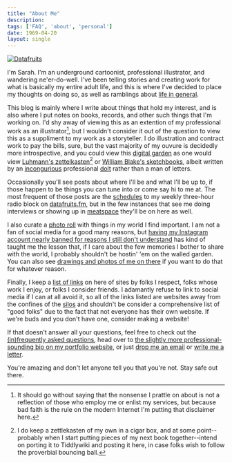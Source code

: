 ```yaml
---
title: "About Me"
description: 
tags: ['FAQ', 'about', 'personal']
date: 1969-04-20
layout: single
---
```


<div class="floatcenter caption">
  <p><a href= "/photo/000/06.png"><img src="/photo/000/06.png" alt="Datafruits"></a></p>
</div>

I'm Sarah. I'm an underground cartoonist, professional illustrator, and wandering ne'er-do-well. I've been telling stories and creating work for what is basically my entire adult life, and this is where I've decided to place my thoughts on doing so, as well as ramblings about [life in general](https://www.youtube.com/watch?v=IAu2X4BExfk).

This blog is mainly where I write about things that hold my interest, and is also where I put notes on books, records, and other such things that I'm working on. I'd shy away of viewing this as an extention of my professional work as an illustrator[^1], but I wouldn't consider it out of the question to view this as a suppliment to my work as a storyteller. I do illustration and contract work to pay the bills, sure, but the vast majority of my ouvure is decidedly more introspective, and you could view this [digital garden](https://www.technologyreview.com/2020/09/03/1007716/digital-gardens-let-you-cultivate-your-own-little-bit-of-the-internet/) as one would view [Luhmann's zettelkasten](https://emvi.com/blog/luhmanns-zettelkasten-a-productivity-tool-that-works-like-your-brain-N9Gd2G4aPv)[^2] or [William Blake's sketchbooks](https://www.bl.uk/collection-items/the-notebook-of-william-blake), albeit written by an [incongurious](https://www.merriam-webster.com/dictionary/incongruous) professional [dolt](https://www.merriam-webster.com/dictionary/dolt) rather than a man of letters.

Occasionally you'll see posts about where I'll be and what I'll be up to, if those happen to be things you can tune into or come say hi to me at. The most frequent of those posts are the [schedules](tags/the-jazz-program/) to my weekly three-hour radio block on [datafruits.fm](https://datafruits.fm), but in the few instances that see me doing interviews or showing up in [meatspace](https://en.wiktionary.org/wiki/meatspace) they'll be on here as well.

I also curate a [photo roll](tags/photo-roll/) with things in my world I find important. I am not a fan of social media for a good many reasons, but [having my Instagram account nearly banned for reasons I still don't understand](/post/0005) has kind of taught me the lesson that, if I care about the few memories I bother to share with the world, I probably shouldn't be hostin' 'em on the walled garden. You can also see [drawings and photos of me on there](post/photoroll00) if you want to do that for whatever reason.

Finally, I keep a [list of links](/post/links) on here of sites by folks I respect, folks whose work I enjoy, or folks I consider friends. I adamantly refuse to link to social media if I can at all avoid it, so all of the links listed are websites away from the confines of the [silos](https://indieweb.org/silo) and shouldn't be consider a comprehensive list of "good folks" due to the fact that not everyone has their own website. If we're buds and you don't have one, consider making a website! 

If that doesn't answer all your questions, feel free to check out the [&#40;in&#41;frequently asked questions](/post/faq), head over to [the slightly more professional-sounding bio on my portfolio website](https://sarahallenreed/resume/bio), or just [drop me an email](mailto:sarah@sarahallenreed.com) or [write me a letter](https://sarahallenreed.com/resume/bio/).

You're amazing and don't let anyone tell you that you're not. Stay safe out there.


[^1]: It should go without saying that the nonsense I prattle on about is not a reflection of those who employ me or enlist my services, but because bad faith is the rule on the modern Internet I'm putting that disclaimer here.

[^2]: I do keep a zettlekasten of my own in a cigar box, and at some point--probably when I start putting pieces of my next book together--intend on porting it to Tiddlywiki and posting it here, in case folks wish to follow the proverbial bouncing ball.